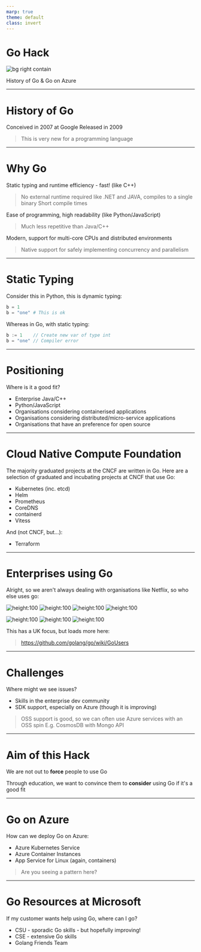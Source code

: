 ```yaml
---
marp: true
theme: default
class: invert
---
```


# Go Hack

![bg right contain](https://blog.golang.org/gopher/gopher.png)

History of Go & Go on Azure

---

# History of Go

Conceived in 2007 at Google
Released in 2009

> This is very new for a programming language

---

# Why Go

Static typing and runtime efficiency - fast! (like C++)
> No external runtime required like .NET and JAVA, compiles to a single binary
> Short compile times

Ease of programming, high readability (like Python/JavaScript)
> Much less repetitive than Java/C++

Modern, support for multi-core CPUs and distributed environments
> Native support for safely implementing concurrency and parallelism

---
<!-- _class: !invert -->

# Static Typing

Consider this in Python, this is dynamic typing:

```python
b = 1
b = "one" # This is ok
```

Whereas in Go, with static typing:

```go
b := 1    // Create new var of type int
b = "one" // Compiler error
```

---

# Positioning

Where is it a good fit?

- Enterprise Java/C++
- Python/JavaScript
- Organisations considering containerised applications
- Organisations considering distributed/micro-service applications
- Organisations that have an preference for open source

---

# Cloud Native Compute Foundation

The majority graduated projects at the CNCF are written in Go. Here are a selection of graduated and incubating projects at CNCF that use Go:

- Kubernetes (inc. etcd)
- Helm
- Prometheus
- CoreDNS
- containerd
- Vitess

And (not CNCF, but...):

- Terraform

---

# Enterprises using Go

Alright, so we aren't always dealing with organisations like Netflix, so who else uses go:

![height:100](https://consumer-component-library.roocdn.com/19.14.0/static/images/logo-white.ab7fec09c226528ad294a56a53bf5ea6.svg) ![height:100](https://images.metadata.sky.com/pd-image/f97e2aee-7363-47de-90ef-4a86bdc24e2e/16-9/900) ![height:100](https://assets.publishing.service.gov.uk/static/opengraph-image-a1f7d89ffd0782738b1aeb0da37842d8bd0addbd724b8e58c3edbc7287cc11de.png) ![height:100](https://monzo.com/static/images/blog/2016-08-25-monzo/monzo.png)

![height:100](https://www.sainsburys.co.uk/assets/images/logos_logoImage_5TrheyQtjk6OXYZV6GvC1R_sainsburys-logo.svg) ![height:100](https://airports.ie/wp-content/uploads/2016/03/ryanair-logo-2015-version.jpg)
![height:100](https://blueandgreentomorrow.com/wp-content/uploads/2013/11/new-lush-logo.jpg)

This has a UK focus, but loads more here:

> <https://github.com/golang/go/wiki/GoUsers>

---

# Challenges

Where might we see issues?

- Skills in the enterprise dev community
- SDK support, especially on Azure (though it is improving)

> OSS support is good, so we can often use Azure services with an OSS spin
> E.g. CosmosDB with Mongo API

---

# Aim of this Hack

We are not out to **force** people to use Go

Through education, we want to convince them to **consider** using Go if it's a good fit

---

# Go on Azure

How can we deploy Go on Azure:

- Azure Kubernetes Service
- Azure Container Instances
- App Service for Linux (again, containers)

> Are you seeing a pattern here?

---

# Go Resources at Microsoft

If my customer wants help using Go, where can I go?

- CSU - sporadic Go skills - but hopefully improving!
- CSE - extensive Go skills
- Golang Friends Team
